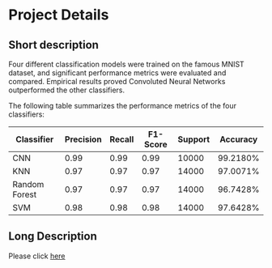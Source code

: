# Project Details
## Short description
Four different classification models were trained on the famous MNIST dataset, and significant performance metrics were evaluated and compared. Empirical results proved Convoluted Neural Networks outperformed the other classifiers.   

The following table summarizes the performance metrics of the four classifiers:
<div align='center'>

| Classifier     | Precision | Recall | F1-Score | Support | Accuracy  |
|----------------|-----------|--------|----------|---------|-----------|
| CNN            | 0.99      | 0.99   | 0.99     | 10000   | 99.2180%  |
| KNN            | 0.97      | 0.97   | 0.97     | 14000   | 97.0071%  |
| Random Forest  | 0.97      | 0.97   | 0.97     | 14000   | 96.7428%  |
| SVM            | 0.98      | 0.98   | 0.98     | 14000   | 97.6428%  |

</div>

## Long Description
Please click [here](https://docs.google.com/document/d/e/2PACX-1vQOQkZHfjEro_3KTrnsXHPrKxpL6-duwNT2qgcp6HZLcKjvAAPINATiKoiJe3ISDR22ie1UXvyYHE-N/pub)
